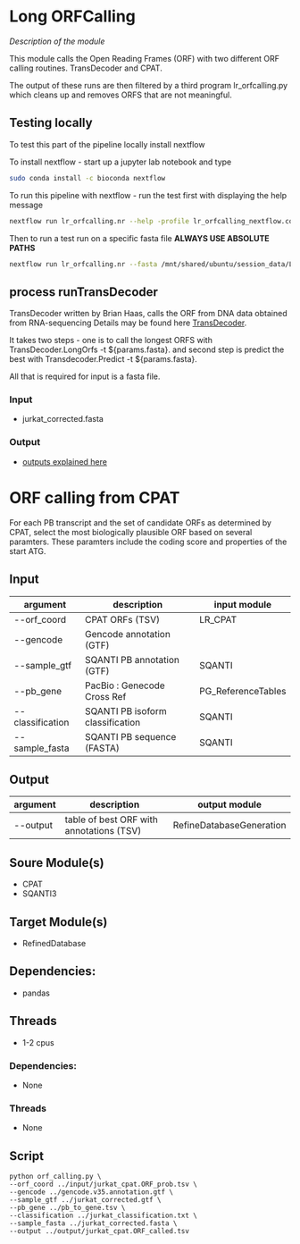 
# Long ORFCalling 
*Description of the module*

This module calls the Open Reading Frames (ORF) with two different ORF calling routines.
TransDecoder and CPAT.

The output of these runs are then filtered by a third program lr_orfcalling.py which cleans up and removes ORFS that are not meaningful.

## Testing locally

To test this part of the pipeline locally install nextflow

To install nextflow - start up a jupyter lab notebook and type
```bash
sudo conda install -c bioconda nextflow
```

To run this pipeline with nextflow - run the test first with displaying the help message
```bash
nextflow run lr_orfcalling.nr --help -profile lr_orfcalling_nextflow.config
```

Then to run a test run on a specific fasta file **ALWAYS USE ABSOLUTE PATHS**
```bash
nextflow run lr_orfcalling.nr --fasta /mnt/shared/ubuntu/session_data/Long-Read-Proteogenomics/data/jurkat_corrected.fasta -profile lr_orfcalling_nextflow.confg
```

## process runTransDecoder

TransDecoder written by Brian Haas, calls the ORF from DNA data obtained from RNA-sequencing
Details may be found here [TransDecoder](https://github.com/TransDecoder/TransDecoder/wiki).

It takes two steps - one is to call the longest ORFS with TransDecoder.LongOrfs -t ${params.fasta}.
and second step is predict the best with Transdecoder.Predict -t ${params.fasta}.

All that is required for input is a fasta file.

### Input
- jurkat_corrected.fasta 

### Output
- [outputs explained here](https://github.com/TransDecoder/TransDecoder/wiki)

# ORF calling from CPAT
For each PB transcript and the set of candidate ORFs as determined by CPAT, select the most biologically plausible ORF based on several paramters. These paramters include the coding score and properties of the start ATG.

## Input
| argument | description | input module |
|----------|-------------|--------------|
| --orf_coord |CPAT ORFs (TSV) | LR_CPAT |
| --gencode | Gencode annotation (GTF) | 
| --sample_gtf | SQANTI PB annotation (GTF) | SQANTI |
| --pb_gene | PacBio : Genecode Cross Ref | PG_ReferenceTables
| --classification | SQANTI PB isoform classification | SQANTI |
| --sample_fasta | SQANTI PB sequence (FASTA) | SQANTI |




## Output
| argument | description | output module |
|----------|-------------|--------------|
| --output | table of best ORF with annotations (TSV) | RefineDatabaseGeneration

## Soure Module(s)
- CPAT
- SQANTI3

## Target Module(s)
- RefinedDatabase

## Dependencies: 
- pandas

## Threads
- 1-2 cpus


### Dependencies: 
- None

### Threads
- None

## Script 
    python orf_calling.py \
    --orf_coord ../input/jurkat_cpat.ORF_prob.tsv \
    --gencode ../gencode.v35.annotation.gtf \
    --sample_gtf ../jurkat_corrected.gtf \
    --pb_gene ../pb_to_gene.tsv \
    --classification ../jurkat_classification.txt \
    --sample_fasta ../jurkat_corrected.fasta \
    --output ../output/jurkat_cpat.ORF_called.tsv
